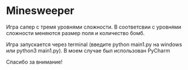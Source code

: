 # Minesweeper
Игра сапер с тремя уровнями сложности. В соответсвии с уровнями сложности меняются размер поля и количество бомб.

Игра запускается через terminal (введите python main1.py на windows или python3 main1.py). В моем случае был использован PyCharm

Спасибо за внимание!
